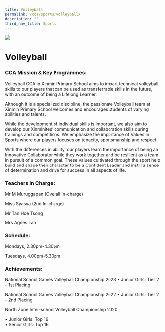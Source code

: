```yaml
---
title: Volleyball
permalink: /cca/sports/volleyball/
description: ""
third_nav_title: Sports
---
```

![](/images/CCA/volleyball%20s.jpg)

# **Volleyball**

### CCA Mission & Key Programmes:

Volleyball CCA in Xinmin Primary School aims to impart technical volleyball skills to our players that can be used as transferrable skills in the future, with an outcome of being a Lifelong Learner.

Although it is a specialized discipline, the passionate Volleyball team at Xinmin Primary School welcomes and encourages students of varying abilities and talents. 

While the development of individual skills is important, we also aim to develop our Xinminites’ communication and collaboration skills during trainings and competitions. We emphasize the importance of Values in Sports where our players focuses on tenacity, sportsmanship and respect.

With the differences in ability, our players learn the importance of being an Innovative Collaborator while they work together and be resilient as a team in pursuit of a common goal. These values cultivated through the sport help build and shape their character to be a Confident Leader and instill a sense of determination and drive for success in all aspects of life.


### Teachers in Charge:

Mr M Muruggapan (Overall In-charge)

Miss Syasya (2nd In-charge)

Mr Tan Hoe Tsong

Mrs Agnes Tan

### Schedule:

Mondays, 2.30pm-4.30pm

Tuesdays, 4.00pm-5.30pm

### Achievements:

National School Games Volleyball Championship 2023
•	Junior Girls: Tier 2 – 1st Placing 

National School Games Volleyball Championship 2022
•	Junior Girls: Tier 2 - 2nd Placing 

North Zone Inter-school Volleyball Championship 2020

•	Junior Girls: Top 16  
•	Senior Girls: Top 16